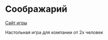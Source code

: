 # Соображарий

[Сайт игры](https://soobrajarii.onrender.com)

Настольная игра для компании от 2х человек
